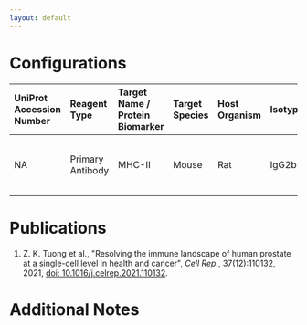 ```yaml
---
layout: default
---
```


# Configurations

| UniProt Accession Number   | Reagent Type     | Target Name / Protein Biomarker   | Target Species   | Host Organism   | Isotype   | Clonality   | Vendor    |   Catalog Number | Conjugate    | RRID      | Availability   | Method                 | Tissue Preservation               | Target Tissue   | Tissue State   | Detergent         | Antigen Retrieval Conditions   | Dye Inactivation Conditions   | Recommend   | Agree                                    | Disagree   | Contributor         | Notes   |
|:---------------------------|:-----------------|:----------------------------------|:-----------------|:----------------|:----------|:------------|:----------|-----------------:|:-------------|:----------|:---------------|:-----------------------|:----------------------------------|:----------------|:---------------|:------------------|:-------------------------------|:------------------------------|:------------|:-----------------------------------------|:-----------|:--------------------|:--------|
| NA                         | Primary Antibody | MHC-II                            | Mouse            | Rat             | IgG2b     | M5/114.15.2 | BioLegend |           107620 | Pacific Blue | AB_493527 | Stock          | Multiplexed 2D Imaging | 1:4 Cytofix/Cytoperm Fixed Frozen | Prostate        | NA             | 0.3% Triton-X-100 | NA                             | NA                            | Yes         | [0000-0002-7422-3237](https://orcid.org/0000-0002-7422-3237) [[1](#publications)] | NA         | [0000-0002-7422-3237](https://orcid.org/0000-0002-7422-3237) |         |

# Publications

<a name="publications"></a>
1. Z. K. Tuong et al., "Resolving the immune landscape of human prostate at a single-cell level in health and cancer", *Cell Rep.*, 37(12):110132, 2021, [doi: 10.1016/j.celrep.2021.110132](https://doi.org/10.1016/j.celrep.2021.110132).


# Additional Notes

<a name="notes"></a>

